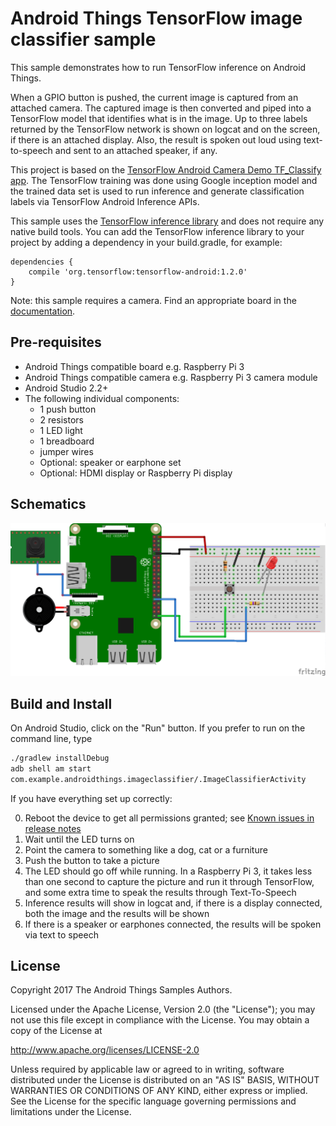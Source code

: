 # Android Things TensorFlow image classifier sample

This sample demonstrates how to run TensorFlow inference on Android Things.

When a GPIO button is pushed, the current image is captured from an attached
camera. The captured image is then converted and piped into a TensorFlow model
that identifies what is in the image. Up to three labels returned by the
TensorFlow network is shown on logcat and on the screen, if there is an
attached display. Also, the result is spoken out loud using text-to-speech and
sent to an attached speaker, if any.

This project is based on the [TensorFlow Android Camera Demo TF_Classify app](https://github.com/tensorflow/tensorflow/blob/master/tensorflow/examples/android/).
The TensorFlow training was done using Google inception model and the trained data set
is used to run inference and generate classification labels via TensorFlow Android Inference
APIs.

This sample uses the [TensorFlow inference library](https://bintray.com/google/tensorflow/tensorflow-android) and does not require any native build tools. You can add the TensorFlow inference library to your project by adding a dependency in your build.gradle, for example:
```
dependencies {
    compile 'org.tensorflow:tensorflow-android:1.2.0'
}
```

Note: this sample requires a camera. Find an appropriate board in the [documentation](https://developer.android.com/things/hardware/developer-kits.html).

## Pre-requisites

- Android Things compatible board e.g. Raspberry Pi 3
- Android Things compatible camera e.g. Raspberry Pi 3 camera module
- Android Studio 2.2+
- The following individual components:
    - 1 push button
    - 2 resistors
    - 1 LED light
    - 1 breadboard
    - jumper wires
    - Optional: speaker or earphone set
    - Optional: HDMI display or Raspberry Pi display

## Schematics

![Schematics](rpi3_schematics_tf.png)

## Build and Install

On Android Studio, click on the "Run" button.
If you prefer to run on the command line, type
```bash
./gradlew installDebug
adb shell am start
com.example.androidthings.imageclassifier/.ImageClassifierActivity
```

If you have everything set up correctly:

0. Reboot the device to get all permissions granted; see [Known issues in release notes](https://developer.android.com/things/preview/releases.html#known_issues)
0. Wait until the LED turns on
0. Point the camera to something like a dog, cat or a furniture
0. Push the button to take a picture
0. The LED should go off while running. In a Raspberry Pi 3, it takes less
   than one second to capture the picture and run it through TensorFlow, and
   some extra time to speak the results through Text-To-Speech
0. Inference results will show in logcat and, if there is a display connected,
   both the image and the results will be shown
0. If there is a speaker or earphones connected, the results will be spoken via
   text to speech

## License

Copyright 2017 The Android Things Samples Authors.

Licensed under the Apache License, Version 2.0 (the "License");
you may not use this file except in compliance with the License.
You may obtain a copy of the License at

  http://www.apache.org/licenses/LICENSE-2.0

Unless required by applicable law or agreed to in writing, software
distributed under the License is distributed on an "AS IS" BASIS, WITHOUT
WARRANTIES OR CONDITIONS OF ANY KIND, either express or implied.  See the
License for the specific language governing permissions and limitations under
the License.

[dp2_release_notes]: https://developer.android.com/things/preview/releases.html#developer_preview_2
